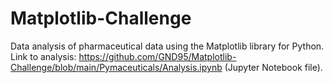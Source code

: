 # Matplotlib-Challenge
Data analysis of pharmaceutical data using the Matplotlib library for Python.
Link to analysis: https://github.com/GND95/Matplotlib-Challenge/blob/main/Pymaceuticals/Analysis.ipynb (Jupyter Notebook file).

